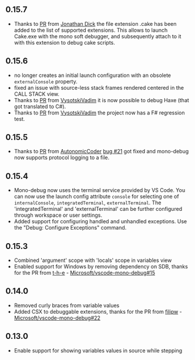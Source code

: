 ## 0.15.7
* Thanks to [PR](https://github.com/Microsoft/vscode-mono-debug/pull/39) from [Jonathan Dick](https://github.com/Redth) the file extension .cake has been added to the list of supported extensions. This allows to launch Cake.exe with the mono soft debugger, and subsequently attach to it with this extension to debug cake scripts.

## 0.15.6
* no longer creates an initial launch configuration with an obsolete `externalConsole` property.
* fixed an issue with source-less stack frames rendered centered in the CALL STACK view.
* Thanks to [PR](https://github.com/Microsoft/vscode-mono-debug/pull/35) from [VysotskiVadim](https://github.com/VysotskiVadim) it is now possible to debug Haxe (that got translated to C#).
* Thanks to [PR](https://github.com/Microsoft/vscode-mono-debug/pull/33) from [VysotskiVadim](https://github.com/VysotskiVadim) the project now has a F# regression test.

## 0.15.5
* Thanks to [PR](https://github.com/Microsoft/vscode-mono-debug/pull/28) from [AutonomicCoder](https://github.com/AutonomicCoder) [bug #21](https://github.com/Microsoft/vscode-mono-debug/issues/21) got fixed and mono-debug now supports protocol logging to a file.

## 0.15.4
* Mono-debug now uses the terminal service provided by VS Code. You can now use the launch config attribute `console` for selecting one of `internalConsole`, `integratedTerminal`, `externalTerminal`. The 'integratedTerminal' and 'externalTerminal' can be further configured through workspace or user settings.
* Added support for configuring handled and unhandled exceptions. Use the "Debug: Configure Exceptions" command.

## 0.15.3
* Combined 'argument' scope with 'locals' scope in variables view
* Enabled support for Windows by removing dependency on SDB, thanks for the PR from [t-h-e](https://github.com/t-h-e) - [Microsoft/vscode-mono-debug#15](https://github.com/Microsoft/vscode-mono-debug/pull/15)

## 0.14.0
* Removed curly braces from variable values
* Added CSX to debuggable extensions, thanks for the PR from [filipw](https://github.com/filipw) - [Microsoft/vscode-mono-debug#22](https://github.com/Microsoft/vscode-mono-debug/pull/22)

## 0.13.0
* Enable support for showing variables values in source while stepping
